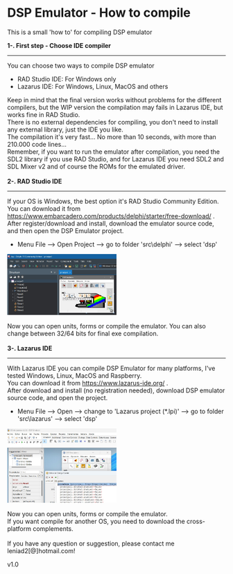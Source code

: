 <h1>DSP Emulator - How to compile</h1>
This is a small 'how to' for compiling DSP emulator

<b>1-. First step - Choose IDE compiler</b><hr>
You can choose two ways to compile DSP emulator
- RAD Studio IDE: For Windows only
- Lazarus IDE: For Windows, Linux, MacOS and others

Keep in mind that the final version works without problems for the different compilers, but the WIP version the compilation may fails in Lazarus IDE, but works fine in RAD Studio.<br>
There is no external dependencies for compiling, you don't need to install any external library, just the IDE you like.<br>
The compilation it's very fast... No more than 10 seconds, with more than 210.000 code lines...<br>
Remember, if you want to run the emulator after compilation, you need the SDL2 library if you use RAD Studio, and for Lazarus IDE you need SDL2 and SDL Mixer v2 and of course the ROMs for the emulated driver.<br><br>
<b>2-. RAD Studio IDE</b><hr>
If your OS is Windows, the best option it's RAD Studio Community Edition.<br>
You can download it from https://www.embarcadero.com/products/delphi/starter/free-download/ .<br>
After register/download and install, download the emulator source code, and then open the DSP Emulator project.<br>
- Menu File --> Open Project --> go to folder 'src\delphi' --> select 'dsp'
<img src="main_project.jpg" width="50%" height="50%">

Now you can open units, forms or compile the emulator. You can also change between 32/64 bits for final exe compilation.<br><br>
<b>3-. Lazarus IDE</b><hr>
With Lazarus IDE you can compile DSP Emulator for many platforms, I've tested Windows, Linux, MacOS and Raspberry.<br>
You can download it from https://www.lazarus-ide.org/ .<br>
After download and install (no registration needed), download DSP emulator source code, and open the project.<br>
- Menu File --> Open --> change to 'Lazarus project (*.lpi)' --> go to folder 'src\lazarus' --> select 'dsp'<br>
<img src="lazarus_project.jpg" width="50%" height="50%">

Now you can open units, forms or compile the emulator.<br>
If you want compile for another OS, you need to download the cross-platform complements.<br><br>
If you have any question or suggestion, please contact me leniad2[@]hotmail.com!

v1.0